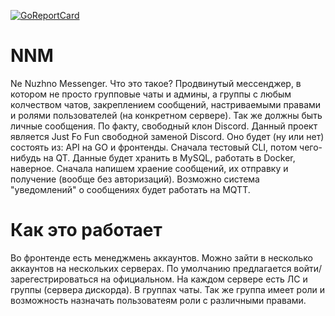 [![GoReportCard](https://goreportcard.com/badge/github.com/averyanalex/nnm)](https://goreportcard.com/report/github.com/averyanalex/nnm)
# NNM
Ne Nuzhno Messenger.
Что это такое?
Продвинутый мессенджер, в котором не просто групповые чаты
и админы, а группы с любым колчеством чатов, закреплением
сообщений, настриваемыми правами и ролями пользователей
(на конкретном сервере). Так же должны быть личные сообщения.
По факту, свободный клон Discord.
Данный проект является Just Fo Fun свободной заменой Discord.
Оно будет (ну или нет) состоять из: API на GO и фронтенды.
Сначала тестовый CLI, потом чего-нибудь на QT. Данные будет
хранить в MySQL, работать в Docker, наверное. Сначала напишем
храение сообщений, их отправку и получение (вообще без
авторизаций). Возможно система "уведомлений" о сообщениях
будет работать на MQTT.
# Как это работает
Во фронтенде есть менеджмень аккаунтов. Можно зайти в
несколько аккаунтов на нескольких серверах. По умолчанию
предлагается войти/зарегестрироваться на официальном.
На каждом сервере есть ЛС и группы (сервера дискорда).
В группах чаты. Так же группа имеет роли и возможность
назначать пользоватеям роли с различными правами.
